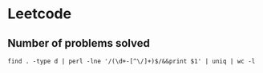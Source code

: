 # Leetcode

## Number of problems solved
```
find . -type d | perl -lne '/(\d+-[^\/]+)$/&&print $1' | uniq | wc -l
```
